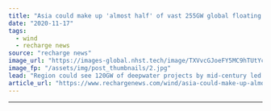 ```yaml
---
title: "Asia could make up 'almost half' of vast 255GW global floating wind fleet by 2050"
date: "2020-11-17"
tags: 
  - wind
  - recharge news
source: "recharge news"
image_url: "https://images-global.nhst.tech/image/TXVvcGJoeFY5MC9hTUtYcGdJSnVLcTJZTEdLTTV5WXIvMkJQb3c3WXlnST0=/nhst/binary/c40119529b9e83fd3efcf9096f223c4f"
image_fp: "/assets/img/post_thumbnails/2.jpg"
lead: "Region could see 120GW of deepwater projects by mid-century led by growth off China, Japan, South Korea and Taiwan, DNV GL chief tells Recharge digital roundtable"
article_url: "https://www.rechargenews.com/wind/asia-could-make-up-almost-half-of-vast-255gw-global-floating-wind-fleet-by-2050/2-1-914224"
---
```


---
